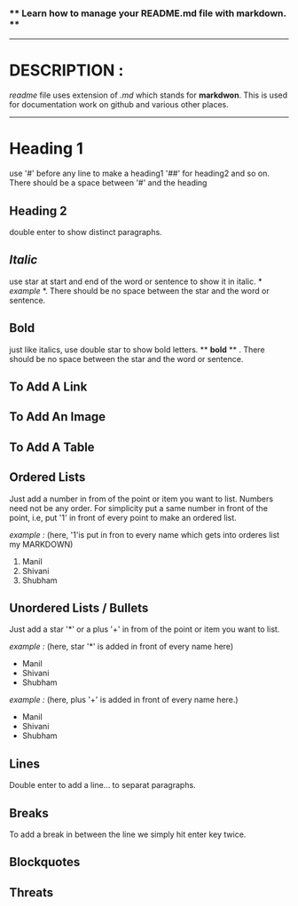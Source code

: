 ### ** **Learn how to manage your README.md file with markdown.** **
-----

# DESCRIPTION :

*readme* file uses extension of *.md* which stands for **markdwon**. This is used for documentation work on github and various other  places.

-----


# Heading 1 

use '#' before any line to make a heading1 '##' for heading2 and so on. There should be a space between '#' and the heading

## Heading 2

double enter to show distinct paragraphs. 

## *Italic*
use star at start and end of the word or sentence to show it in italic. * *example* *. There should be no space between the star and the word or sentence.

## **Bold**

just like italics, use double star to show bold letters.  ** **bold** ** . There should be no space between the star and the word or sentence.

## **To Add A Link**


## **To Add An Image**



## **To Add A Table**



## Ordered Lists

Just add a number in from of the point or item you want to list. Numbers need not be any order. For simplicity put a same number in front of the point, i.e, put '1' in front of every point to make an ordered list.

*example :*  (here, '1'is put in fron to every name which gets into orderes list my MARKDOWN)  


1. Manil
1. Shivani
1. Shubham



## Unordered Lists / Bullets

Just add a star '*' or a plus '+' in from of the point or item you want to list.

*example :* (here, star '*' is added in front of every name here)

* Manil
* Shivani
* Shubham

*example :* (here, plus '+' is added in front of every name here.)

+ Manil
+ Shivani
+ Shubham



## **Lines**

Double enter to add a line... to separat paragraphs. 


## **Breaks**

To add a break in between the line we simply hit enter key twice. 


## **Blockquotes**




## **Threats**


